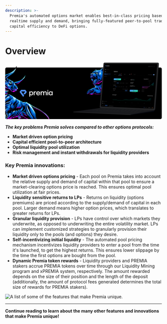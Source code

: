 ```yaml
---
description: >-
  Premia's automated options market enables best-in-class pricing based on
  realtime supply and demand, bringing fully-featured peer-to-pool trading and
  capital efficiency to DeFi options.
---
```


# Overview

![](.gitbook/assets/header.png)

_**The key problems Premia solves compared to other options protocols:‌**_

* **Market driven option pricing**
* **Capital efficient pool-to-peer architecture**
* **Optimal liquidity pool utilization**
* **Risk management and instant withdrawals for liquidity providers**

### Key Premia innovations:‌

* **Market driven options pricing** - Each pool on Premia takes into account the relative supply and demand of capital within that pool to ensure a market-clearing options price is reached. This ensures optimal pool utilization at fair prices.
* **Liquidity sensitive returns to LPs** - Returns on liquidity (options premiums) are priced according to the supply/demand of capital in each pool. Larger demand means higher option prices, which translates to greater returns for LPs.
* **Granular liquidity provision** - LPs have control over which markets they underwrite, as opposed to underwriting the entire volatility market. LPs can implement customized strategies to granularly provision their liquidity only to the pools (and options) they desire.
* **Self-incentivizing initial liquidity** - The automated pool pricing mechanism incentivizes liquidity providers to enter a pool from the time it's launched, to get the highest returns. This ensures lower slippage by the time the first options are bought from the pool.
* **Dynamic Premia token rewards** - Liquidity providers and PREMIA stakers accrue PREMIA tokens over time through our Liquidity Mining program and xPREMIA system, respectively. The amount rewarded depends on the size of their position and the length of the deposit (additionally, the amount of protocol fees generated determines the total size of rewards for PREMIA stakers).

![A list of some of the features that make Premia unique.](.gitbook/assets/Premia\_Features.png)

****

**Continue reading to learn about the many other features and innovations that make Premia unique!**
